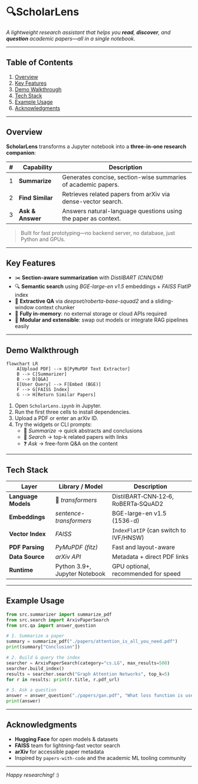 # 🔍ScholarLens

*A lightweight research assistant that helps you **read**, **discover**, and **question** academic papers—all in a single notebook.*

---

## Table of Contents
1. [Overview](#overview)  
2. [Key Features](#key-features)  
3. [Demo Walkthrough](#demo-walkthrough)  
4. [Tech Stack](#tech-stack)  
5. [Example Usage](#example-usage)  
6. [Acknowledgments](#acknowledgments)  

---

## Overview

**ScholarLens** transforms a Jupyter notebook into a **three-in-one research companion**:

| # | Capability     | Description                                               |
|---|----------------|-----------------------------------------------------------|
| 1 | **Summarize**  | Generates concise, section-wise summaries of academic papers. |
| 2 | **Find Similar** | Retrieves related papers from arXiv via dense-vector search. |
| 3 | **Ask & Answer** | Answers natural-language questions using the paper as context. |

> Built for fast prototyping—no backend server, no database, just Python and GPUs.

---

## Key Features

- ✂️ **Section-aware summarization** with *DistilBART (CNN/DM)*  
- 🔍 **Semantic search** using *BGE-large-en v1.5* embeddings + *FAISS* FlatIP index  
- 🤖 **Extractive QA** via *deepset/roberta-base-squad2* and a sliding-window context chunker  
- 🧠 **Fully in-memory**: no external storage or cloud APIs required  
- 🔧 **Modular and extensible**: swap out models or integrate RAG pipelines easily  

---

## Demo Walkthrough

```
flowchart LR
    A[Upload PDF] --> B[PyMuPDF Text Extractor]
    B --> C[Summarizer]
    B --> D[Q&A]
    E[User Query] --> F[Embed (BGE)]
    F --> G[FAISS Index]
    G --> H[Return Similar Papers]
```

1. Open `ScholarLens.ipynb` in Jupyter.  
2. Run the first three cells to install dependencies.  
3. Upload a PDF or enter an arXiv ID.  
4. Try the widgets or CLI prompts:  
   - 📝 *Summarize* → quick abstracts and conclusions  
   - 🔎 *Search* → top-k related papers with links  
   - ❓ *Ask* → free-form Q&A on the content  

---

## Tech Stack

| Layer             | Library / Model                  | Description                                 |
|------------------|----------------------------------|---------------------------------------------|
| **Language Models** | 🤗 *transformers*               | DistilBART‑CNN‑12‑6, RoBERTa‑SQuAD2          |
| **Embeddings**     | *sentence-transformers*         | BGE-large-en v1.5 (1536-d)                   |
| **Vector Index**   | *FAISS*                         | `IndexFlatIP` (can switch to IVF/HNSW)       |
| **PDF Parsing**    | *PyMuPDF (fitz)*                | Fast and layout-aware                       |
| **Data Source**    | *arXiv API*                     | Metadata + direct PDF links                 |
| **Runtime**        | Python 3.9+, Jupyter Notebook   | GPU optional, recommended for speed         |

---

## Example Usage

```python
from src.summarizer import summarize_pdf
from src.search import ArxivPaperSearch
from src.qa import answer_question

# 1. Summarize a paper
summary = summarize_pdf("./papers/attention_is_all_you_need.pdf")
print(summary["Conclusion"])

# 2. Build & query the index
searcher = ArxivPaperSearch(category="cs.LG", max_results=500)
searcher.build_index()
results = searcher.search("Graph Attention Networks", top_k=5)
for r in results: print(r.title, r.pdf_url)

# 3. Ask a question
answer = answer_question("./papers/gan.pdf", "What loss function is used?")
print(answer)
```


---

## Acknowledgments

- **Hugging Face** for open models & datasets  
- **FAISS** team for lightning-fast vector search  
- **arXiv** for accessible paper metadata  
- Inspired by `papers-with-code` and the academic ML tooling community  

---

*Happy researching!* :)
